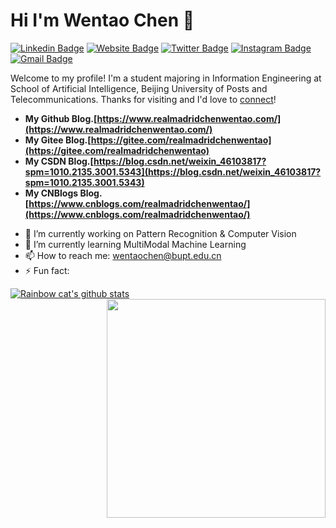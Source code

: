 # Hi I'm Wentao Chen 👋
[![Linkedin Badge](https://img.shields.io/badge/-wentaochen-blue?style=flat&logo=Linkedin&logoColor=white&link=https://www.linkedin.com/in/wentaochen/)](https://www.linkedin.com/in/wentaochen/)
[![Website Badge](https://img.shields.io/badge/-www.realmadridchenwentao.com-47CCCC?style=flat&logo=Google-Chrome&logoColor=white&link=https://www.realmadridchenwentao.com/)](https://www.realmadridchenwentao.com/)
[![Twitter Badge](https://img.shields.io/badge/-@realmadrid_chen-1ca0f1?style=flat&labelColor=1ca0f1&logo=twitter&logoColor=white&link=https://twitter.com/realmadrid_chen)](https://twitter.com/realmadrid_chen)
[![Instagram Badge](https://img.shields.io/badge/-@realmadridchenwentao-purple?style=flat&logo=instagram&logoColor=white&link=https://www.instagram.com/realmadridchenwentao/)](https://www.instagram.com/realmadridchenwentao/)
[![Gmail Badge](https://img.shields.io/badge/-realmadridchenwentao-c14438?style=flat&logo=Gmail&logoColor=white&link=mailto:realmadridchenwentao@gmail.com)](mailto:realmadridchenwentao@gmail.com)

Welcome to my profile! I'm a student majoring in Information Engineering at School of Artificial Intelligence, Beijing University of Posts and Telecommunications. Thanks for visiting and I'd love to [connect](https://www.linkedin.com/in/wentaochen/)!

+ **My Github Blog.[https://www.realmadridchenwentao.com/](https://www.realmadridchenwentao.com/)**
+ **My Gitee Blog.[https://gitee.com/realmadridchenwentao](https://gitee.com/realmadridchenwentao)**
+ **My CSDN Blog.[https://blog.csdn.net/weixin_46103817?spm=1010.2135.3001.5343](https://blog.csdn.net/weixin_46103817?spm=1010.2135.3001.5343)**
+ **My CNBlogs Blog.[https://www.cnblogs.com/realmadridchenwentao/](https://www.cnblogs.com/realmadridchenwentao/)**

- 🔭 I’m currently working on Pattern Recognition & Computer Vision
- 🌱 I’m currently learning MultiModal Machine Learning
- 📫 How to reach me: wentaochen@bupt.edu.cn
- ⚡ Fun fact: 
<!--
**realmadridchenwentao/realmadridchenwentao** is a ✨ _special_ ✨ repository because its `README.md` (this file) appears on your GitHub profile.

Here are some ideas to get you started:

- 🔭 I’m currently working on ...
- 🌱 I’m currently learning ...
- 👯 I’m looking to collaborate on ...
- 🤔 I’m looking for help with ...
- 💬 Ask me about ...
- 📫 How to reach me: ...
- 😄 Pronouns: ...
- ⚡ Fun fact: ...
-->
[![Rainbow cat's github stats](https://github-readme-stats.vercel.app/api?username=realmadridchenwentao&show_icons=true)](https://github.com/anuraghazra/github-readme-stats)<img align="right" src="https://github-readme-stats.vercel.app/api/top-langs/?username=realmadridchenwentao&layout=compact&exclude_repo=realmadridchenwentao,realmadridchenwentao.github.io" width='350"' />

